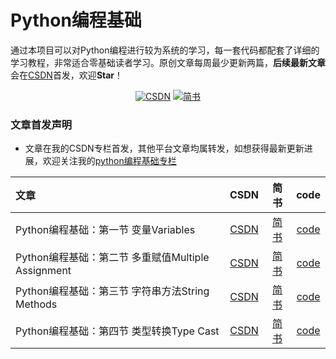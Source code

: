 # Python编程基础

通过本项目可以对Python编程进行较为系统的学习，每一套代码都配套了详细的学习教程，非常适合零基础读者学习。原创文章每周最少更新两篇，**后续最新文章**会在[CSDN](https://blog.csdn.net/wzy628810/category_11193156.html)首发，欢迎**Star**！

<p align="center">
  <a href="https://blog.csdn.net/wzy628810" target="_blank"><img src="https://img.shields.io/badge/csdn-CSDN-red.svg" alt="CSDN"></a>
  <a href="https://www.jianshu.com/u/f2b567b81e54" target="_blank"><img src="https://img.shields.io/badge/jianshu-%E7%AE%80%E4%B9%A6-information" alt="简书"></a>
</p>

### 文章首发声明

* 文章在我的CSDN专栏首发，其他平台文章均属转发，如想获得最新更新进展，欢迎关注我的[python编程基础专栏](https://blog.csdn.net/wzy628810/category_11193156.html)

|   文章   |    CSDN    |   简书     |    code    |
| :------  | :--------: | :-----:|  :--------: |
| Python编程基础：第一节 变量Variables | [CSDN](https://blog.csdn.net/wzy628810/article/details/118600345 "悬停显示") |[简书](https://www.jianshu.com/p/45aa4f5f79a6)| [code](https://github.com/wzy6642/Python-Full-Course/blob/main/code/%E7%AC%AC%E4%B8%80%E8%8A%82_%E5%8F%98%E9%87%8FVariables.py "悬停显示") |
| Python编程基础：第二节 多重赋值Multiple Assignment | [CSDN](https://blog.csdn.net/wzy628810/article/details/118666953?spm=1001.2014.3001.5501 "悬停显示") |[简书](https://www.jianshu.com/p/9890c09f800d)| [code](https://github.com/wzy6642/Python-Full-Course/blob/main/code/%E7%AC%AC%E4%BA%8C%E8%8A%82_%E5%A4%9A%E9%87%8D%E8%B5%8B%E5%80%BCMultiple%20Assignment.py "悬停显示") |
| Python编程基础：第三节 字符串方法String Methods | [CSDN](https://blog.csdn.net/wzy628810/article/details/118671333 "悬停显示") |[简书](https://www.jianshu.com/p/a8c4e4ecde07)| [code](https://github.com/wzy6642/Python-Full-Course/blob/main/code/%E7%AC%AC%E4%B8%89%E8%8A%82_%E5%AD%97%E7%AC%A6%E4%B8%B2%E6%96%B9%E6%B3%95String%20Methods.py "悬停显示") |
| Python编程基础：第四节 类型转换Type Cast | [CSDN](https://blog.csdn.net/wzy628810/article/details/118673173 "悬停显示") |[简书](https://www.jianshu.com/p/a8c4e4ecde07)| [code](https://github.com/wzy6642/Python-Full-Course/blob/main/code/%E7%AC%AC%E4%B8%89%E8%8A%82_%E5%AD%97%E7%AC%A6%E4%B8%B2%E6%96%B9%E6%B3%95String%20Methods.py "悬停显示") |
